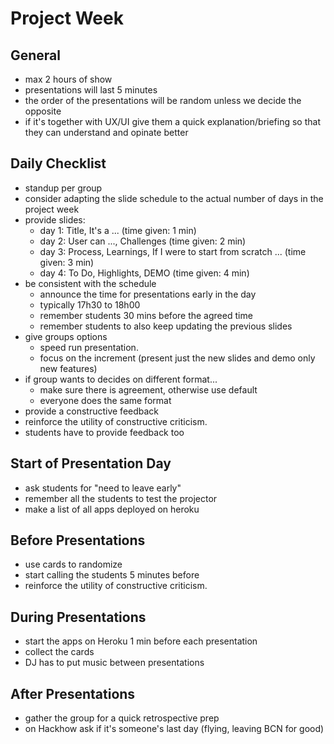 # Project Week

## General
- max 2 hours of show
- presentations will last 5 minutes
- the order of the presentations will be random unless we decide the opposite
- if it's together with UX/UI give them a quick explanation/briefing so that they can understand and opinate better


## Daily Checklist

- standup per group
- consider adapting the slide schedule to the actual number of days in the project week
- provide slides:
  - day 1: Title, It's a ... (time given: 1 min)
  - day 2: User can ..., Challenges (time given: 2 min)
  - day 3: Process, Learnings, If I were to start from scratch ... (time given: 3 min)
  - day 4: To Do, Highlights, DEMO (time given: 4 min)
- be consistent with the schedule
  - announce the time for presentations early in the day
  - typically 17h30 to 18h00
  - remember students 30 mins before the agreed time
  - remember students to also keep updating the previous slides
- give groups options
  - speed run presentation.
  - focus on the increment (present just the new slides and demo only new features)
- if group wants to decides on different format...
  - make sure there is agreement, otherwise use default
  - everyone does the same format
- provide a constructive feedback
- reinforce the utility of constructive criticism.
- students have to provide feedback too


## Start of Presentation Day
- ask students for "need to leave early"
- remember all the students to test the projector
- make a list of all apps deployed on heroku


## Before Presentations
- use cards to randomize
- start calling the students 5 minutes before
- reinforce the utility of constructive criticism.


## During Presentations

- start the apps on Heroku 1 min before each presentation
- collect the cards
- DJ has to put music between presentations

## After Presentations

- gather the group for a quick retrospective prep
- on Hackhow ask if it's someone's last day (flying, leaving BCN for good)

